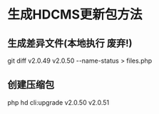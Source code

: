 # 生成HDCMS更新包方法

## 生成差异文件(本地执行 废弃!)
git diff v2.0.49 v2.0.50 --name-status > files.php

## 创建压缩包
php hd cli:upgrade v2.0.50 v2.0.51
